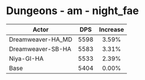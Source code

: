 # Dungeons - am - night_fae
| Actor | DPS | Increase |
|---|:---:|:---:|
|Dreamweaver-HA_MD|5598|3.59%|
|Dreamweaver-SB-HA|5583|3.31%|
|Niya-GI-HA|5533|2.39%|
|Base|5404|0.00%|
